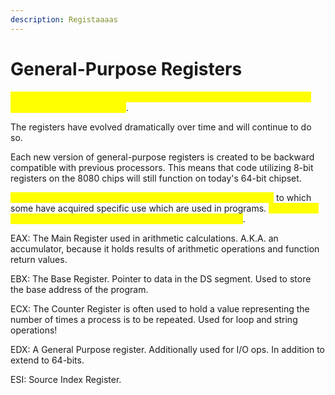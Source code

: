 ```yaml
---
description: Registaaaas
---
```


# General-Purpose Registers

<mark style="color:yellow;">The General-Purpose Registers are used to temporarily store data as it is processed on the processor</mark>.

The registers have evolved dramatically over time and will continue to do so.

Each new version of general-purpose registers is created to be backward compatible with previous processors. This means that code utilizing 8-bit registers on the 8080 chips will still function on today's 64-bit chipset.

<mark style="color:yellow;">General-Purpose registers can be used to hold any type of data</mark> to which some have acquired specific use which are used in programs. <mark style="color:yellow;">Let's review the 8 General-Purpose registers in an IA-32 architecture</mark>.

EAX: The Main Register used in arithmetic calculations. A.K.A. an accumulator, because it holds results of arithmetic operations and function return values.

EBX: The Base Register. Pointer to data in the DS segment. Used to store the base address of the program.

ECX: The Counter Register is often used to hold a value representing the number of times a process is to be repeated. Used for loop and string operations!

EDX: A General Purpose register. Additionally used for I/O ops. In addition to extend to 64-bits.

ESI: Source Index Register.&#x20;

